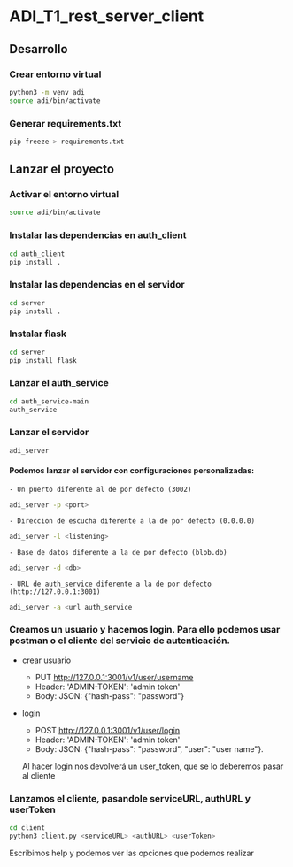 # ADI_T1_rest_server_client


## Desarrollo
### Crear entorno virtual
```bash
python3 -m venv adi
source adi/bin/activate
```

### Generar requirements.txt
```bash
pip freeze > requirements.txt
```


## Lanzar el proyecto
### Activar el entorno virtual
```bash
source adi/bin/activate
```


### Instalar las dependencias en auth_client
```bash
cd auth_client
pip install .
```


### Instalar las dependencias en el servidor
```bash
cd server
pip install .
```


### Instalar flask 
```bash
cd server
pip install flask
```


### Lanzar el auth_service
```bash
cd auth_service-main
auth_service
```


### Lanzar el servidor
```bash
adi_server
```

#### Podemos lanzar el servidor con configuraciones personalizadas: 
	- Un puerto diferente al de por defecto (3002)
```bash
adi_server -p <port>
```


	- Direccion de escucha diferente a la de por defecto (0.0.0.0)
```bash
adi_server -l <listening>
```

	- Base de datos diferente a la de por defecto (blob.db)
```bash
adi_server -d <db>
```

	- URL de auth_service diferente a la de por defecto (http://127.0.0.1:3001)
```bash
adi_server -a <url auth_service
```

### Creamos un usuario y hacemos login. Para ello podemos usar postman o el cliente del servicio de autenticación.

 - crear usuario 
 	-	PUT http://127.0.0.1:3001/v1/user/username
	-	Header: 'ADMIN-TOKEN': 'admin token'
	-	Body: JSON: {"hash-pass": "password"}

  - login 
	-	POST http://127.0.0.1:3001/v1/user/login
	-	Header: 'ADMIN-TOKEN': 'admin token'
	-	Body: JSON: {"hash-pass": "password", "user": "user name"}.

	Al hacer login nos devolverá un user_token, que se lo deberemos pasar al cliente


### Lanzamos el cliente, pasandole serviceURL, authURL y userToken
```bash
cd client
python3 client.py <serviceURL> <authURL> <userToken> 
```

Escribimos help y podemos ver las opciones que podemos realizar
